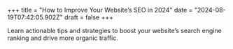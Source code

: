 +++
title = "How to Improve Your Website’s SEO in 2024"
date = "2024-08-19T07:42:05.902Z"
draft = false
+++

  Learn actionable tips and strategies to boost your website’s search engine ranking and drive more organic traffic.
        